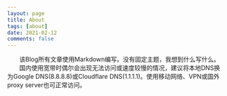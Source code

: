 ```yaml
---
layout: page
title: About
tags: [about]
date: 2021-02-12
comments: false
---
```

&emsp;&emsp;该Blog所有文章使用Markdown编写。没有固定主题，我想到什么写什么。
<br/>
&emsp;&emsp;国内使用宽带时偶尔会出现无法访问或速度较慢的情况，建议将本地DNS换为Google DNS(8.8.8.8)或Cloudflare DNS(1.1.1.1)。使用移动网络、VPN或国外proxy server也可正常访问。
